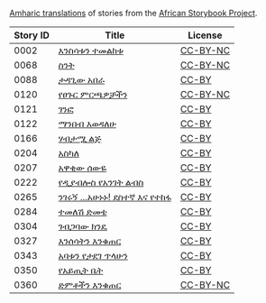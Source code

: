 [Amharic translations](http://my.africanstorybook.org/language/amharic) of stories from the [African Storybook Project](http://my.africanstorybook.org).

Story ID | Title | License
-------- | ----- | -------
0002 | [እንስሳቱን ተመልከቱ](http://africanstorybook.org/reader.php?id=21234&d=0&a=1) | [CC-BY-NC](https://creativecommons.org/licenses/by-nc/3.0/)
0068 | [ስንት](http://africanstorybook.org/stories/ስንት) | [CC-BY-NC](https://creativecommons.org/licenses/by-nc/3.0/)
0088 | [ታዳጊው አበራ](http://africanstorybook.org/stories/ታዳጊው-አበራ) | [CC-BY](https://creativecommons.org/licenses/by/3.0/)
0120 | [የፀጉር ምርጫዎቻችን](http://africanstorybook.org/reader.php?id=21177&d=0&a=1) | [CC-BY-NC](https://creativecommons.org/licenses/by-nc/3.0/)
0121 | [ገንፎ](http://africanstorybook.org/stories/ገንፎ) | [CC-BY](https://creativecommons.org/licenses/by/3.0/)
0122 | [ማንበብ እወዳለሁ](http://africanstorybook.org/stories/ማንበብ-እወዳለሁ-0) | [CC-BY](https://creativecommons.org/licenses/by/3.0/)
0166 | [ሃብታሟ ልጅ](http://africanstorybook.org/stories/ሃብታሟ-ልጅ) | [CC-BY](https://creativecommons.org/licenses/by/3.0/)
0204 | [አስካለ](http://africanstorybook.org/stories/አስካለ) | [CC-BY](https://creativecommons.org/licenses/by/3.0/)
0207 | [አዋቂው ሰውዬ](http://africanstorybook.org/stories/አዋቂው-ሰውዬ) | [CC-BY](https://creativecommons.org/licenses/by/3.0/)
0222 | [የዲያብሎስ የአንገት ልብስ](http://africanstorybook.org/stories/የዲያብሎስ-የአንገት-ልብስ) | [CC-BY](https://creativecommons.org/licenses/by/4.0/)
0265 | [ንገሩኝ ...አሁኑኑ! ደስተኛ እና የተከፋ](http://africanstorybook.org/stories/ደስ-ያላችሁና-የከፋችሁ-አሁኑኑ-…-ንገሩኝ) | [CC-BY](https://creativecommons.org/licenses/by/3.0/)
0284 | [ተመለሽ ድመቴ](http://africanstorybook.org/stories/ተመለሽ-ድመቴ) | [CC-BY](https://creativecommons.org/licenses/by/3.0/)
0304 | [ገብጋባው ክንዴ](http://africanstorybook.org/stories/ገብጋባው-ክንዴ) | [CC-BY](https://creativecommons.org/licenses/by/4.0/)
0327 | [እንሰሳትን እንቁጠር](http://africanstorybook.org/reader.php?id=21302&d=0&a=1) | [CC-BY](https://creativecommons.org/licenses/by/3.0/)
0343 | [አባቱን የታደገ ጥላሁን](http://africanstorybook.org/stories/አባቱን-የታደገ-ጥላሁን) | [CC-BY](https://creativecommons.org/licenses/by/3.0/)
0350 | [የአይጢት ቤት](http://africanstorybook.org/stories/የአይጢት-ቤት) | [CC-BY](https://creativecommons.org/licenses/by/3.0/)
0360 | [ድምቶችን እንቁጠር](http://africanstorybook.org/stories/ድመቶችን-እንቁጠር) | [CC-BY-NC](https://creativecommons.org/licenses/by-nc/4.0/)
